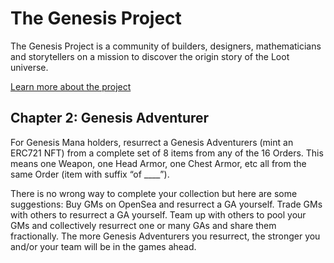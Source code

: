 # The Genesis Project
The Genesis Project is a community of builders, designers, mathematicians and storytellers on a mission to discover the origin story of the Loot universe.

[Learn more about the project](genesisproject.xyz)

## Chapter 2: Genesis Adventurer
For Genesis Mana holders, resurrect a Genesis Adventurers (mint an ERC721 NFT) from a complete set of 8 items from any of the 16 Orders. This means one Weapon, one Head Armor, one Chest Armor, etc all from the same Order (item with suffix “of ____”).

There is no wrong way to complete your collection but here are some suggestions:
Buy GMs on OpenSea and resurrect a GA yourself.
Trade GMs with others to resurrect a GA yourself.
Team up with others to pool your GMs and collectively resurrect one or many GAs and share them fractionally.
The more Genesis Adventurers you resurrect, the stronger you and/or your team will be in the games ahead.

